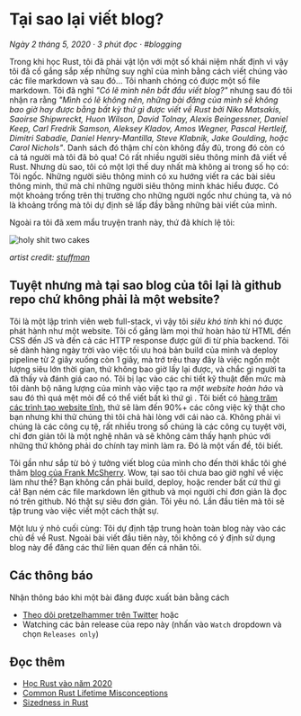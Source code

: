 # Tại sao lại viết blog?

_Ngày 2 tháng 5, 2020 · 3 phút đọc · #blogging_

Trong khi học Rust, tôi đã phải vật lộn với một số khái niệm nhất định vì vậy tôi đã cố gắng sắp xếp những suy nghĩ của mình bằng cách viết chúng vào các file markdown và sau đó... Tôi nhanh chóng có được một số file markdown. Tôi đã nghĩ _"Có lẽ mình nên bắt đầu viết blog?"_ nhưng sau đó tôi nhận ra rằng _"Mình có lẽ không nên, những bài đăng của mình sẽ không bao giờ hay được bằng bất kỳ thứ gì được viết về Rust bởi Niko Matsakis, Saoirse Shipwreckt, Huon Wilson, David Tolnay, Alexis Beingessner, Daniel Keep, Carl Fredrik Samson, Aleksey Kladov, Amos Wegner, Pascal Hertleif, Dimitri Sabadie, Daniel Henry-Mantilla, Steve Klabnik, Jake Goulding, hoặc Carol Nichols"_. Danh sách đó thậm chí còn không đầy đủ, trong đó còn có cả tá người mà tôi đã bỏ qua! Có rất nhiều người siêu thông minh đã viết về Rust. Nhưng dù sao, tôi có một lợi thế duy nhất mà không ai trong số họ có: Tôi ngốc. Những người siêu thông minh có xu hướng viết ra các bài siêu thông minh, thứ mà chỉ những người siêu thông minh khác hiểu được. Có một khoảng trống trên thị trường cho những người ngốc như chúng ta, và nó là khoảng trống mà tôi dự định sẽ lấp đầy bằng những bài viết của mình.

Ngoài ra tôi đã xem mẩu truyện tranh này, thứ đã khích lệ tôi:

![holy shit two cakes](../../assets/holy-shit-two-cakes.png)

_artist credit: [stuffman](https://stuffman.tumblr.com/)_



## Tuyệt nhưng mà tại sao blog của tôi lại là github repo chứ không phải là một website?

Tôi là một lập trình viên web full-stack, vì vậy tôi _siêu khó tính_ khi nó được phát hành như một website. Tôi cố gắng làm mọi thứ hoàn hảo từ HTML đến CSS đến JS và đến cả các HTTP response được gửi đi từ phía backend. Tôi sẽ dành hàng ngày trời vào việc tối ưu hoá bản build của mình và deploy pipeline từ 2 giây xuống còn 1 giây, mà trớ trêu thay đây là việc ngốn một lượng siêu lớn thời gian, thứ không bao giờ lấy lại được, và chắc gì người ta đã thấy và đánh giá cao nó. Tôi bị lạc vào các chi tiết kỹ thuật đến mức mà tôi dành bộ năng lượng của mình vào việc tạo ra _một website hoàn hảo_ và sau đó thì quá mệt mỏi để có thể viết bất kì thứ gì . Tôi biết có [hàng trăm các trình tạo website tĩnh](https://www.staticgen.com/), thứ sẽ làm đến 90%+ các công việc kỹ thật cho bạn nhưng khi thử chúng thì tôi chả hài lòng với cái nào cả. Không phải vì chúng là các công cụ tệ, rất nhiều trong số chúng là các công cụ tuyệt vời, chỉ đơn giản tôi là một nghệ nhân và sẽ không cảm thấy hạnh phúc với những thứ không phải do chính tay mình làm ra. Đó là một vấn đề, tôi biết.

Tôi gần như sắp từ bỏ ý tưởng viết blog của mình cho đến thời khắc tôi ghé thăm [blog của Frank McSherry](https://github.com/frankmcsherry/blog). Wow, tại sao tôi chưa bao giờ nghĩ về việc làm như thế? Bạn không cần phải build, deploy, hoặc render bất cứ thứ gì cả! Bạn ném các file markdown lên github và mọi người chỉ đơn giản là đọc nó trên github. Nó thật sự siêu đơn giản. Tôi yêu nó. Lần đầu tiên mà tôi sẽ tập trung vào việc viết một cách thật sự.

Một lưu ý nhỏ cuối cùng: Tôi dự định tập trung hoàn toàn blog này vào các chủ đề về Rust. Ngoài bài viết đầu tiên này, tôi không có ý định sử dụng blog này để đăng các thứ liên quan đến cá nhân tôi.



## Các thông báo

Nhận thông báo khi một bài đăng được xuất bản bằng cách
- [Theo dõi pretzelhammer trên Twitter](https://twitter.com/pretzelhammer) hoặc
- Watching các bản release của repo này (nhấn vào `Watch` dropdown và chọn `Releases only`)



## Đọc thêm

- [Học Rust vào năm 2020](./learning-rust-in-2020.md)
- [Common Rust Lifetime Misconceptions](./common-rust-lifetime-misconceptions.md)
- [Sizedness in Rust](./sizedness-in-rust.md)
